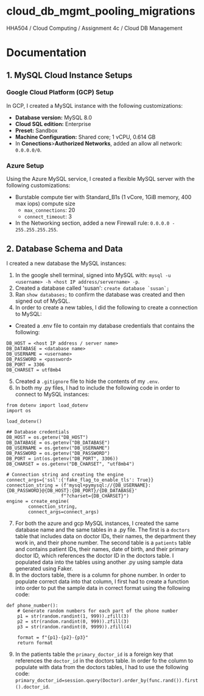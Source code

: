 # cloud_db_mgmt_pooling_migrations
HHA504 / Cloud Computing / Assignment 4c / Cloud DB Management


# Documentation
## 1. MySQL Cloud Instance Setups
### Google Cloud Platform (GCP) Setup
In GCP, I created a MySQL instance with the following customizations: 
+ **Database version:** MySQL 8.0 
+ **Cloud SQL edition:** Enterprise
+ **Preset:** Sandbox
+ **Machine Configuration:** Shared core; 1 vCPU, 0.614 GB
+ In **Conections**>**Authorized Networks**, added an allow all network: ```0.0.0.0/0```. 

### Azure Setup
Using the Azure MySQL service, I created a flexible MySQL server with the following customizations: 
+ Burstable compute tier with Standard_B1s (1 vCore, 1GiB memory, 400 max iops) compute size 
    + ```max_connections```: 20
    + ```connect_timeout```: 3
+ In the Networking section, added a new Firewall rule: ```0.0.0.0 - 255.255.255.255```. 

## 2. Database Schema and Data 
I created a new database the MySQL instances: 
1. In the google shell terminal, signed into MySQL with: ```mysql -u <username> -h <host IP address/servername> -p```. 
2. Created a database called 'susan': ```create database `susan`;```
3. Ran ```show databases;``` to confirm the database was created and then signed out of MySQL. 
4. In order to create a new tables, I did the following to create a connection to MySQL: 
+ Created a .env file to contain my database credentials that contains the following: 
```
DB_HOST = <host IP address / server name>
DB_DATABASE = <database name>
DB_USERNAME = <username>
DB_PASSWORD = <password>
DB_PORT = 3306
DB_CHARSET = utf8mb4
``` 
5. Created a ```.gitignore``` file to hide the contents of my ```.env```. 
6. In both my .py files, I had to include the following code in order to connect to MySQL instances: 
```
from dotenv import load_dotenv 
import os

load_dotenv()

## Database credentials 
DB_HOST = os.getenv("DB_HOST")
DB_DATABASE = os.getenv("DB_DATABASE")
DB_USERNAME = os.getenv("DB_USERNAME")
DB_PASSWORD = os.getenv("DB_PASSWORD")
DB_PORT = int(os.getenv("DB_PORT", 3306))
DB_CHARSET = os.getenv("DB_CHARSET", "utf8mb4")

# Connection string and creating the engine 
connect_args={'ssl':{'fake_flag_to_enable_tls': True}}
connection_string = (f'mysql+pymysql://{DB_USERNAME}:{DB_PASSWORD}@{DB_HOST}:{DB_PORT}/{DB_DATABASE}'
                    f"?charset={DB_CHARSET}")
engine = create_engine(
        connection_string,
        connect_args=connect_args)
```
7. For both the azure and gcp MySQL instances, I created the same database name and the same tables in a .py file. The first is a ```doctors``` table that includes data on doctor IDs, their names, the department they work in, and their phone number. The second table is a ```patients``` table and contains patient IDs, their names, date of birth, and their primary doctor ID, which references the doctor ID in the doctors table. I populated data into the tables using another .py using sample data generated using Faker. 
8. In the doctors table, there is a column for phone number. In order to populate correct data into that column, I first had to create a function into order to put the sample data in correct format using the following code: 
```
def phone_number():
    # Generate random numbers for each part of the phone number
    p1 = str(random.randint(1, 999)).zfill(3)
    p2 = str(random.randint(0, 999)).zfill(3)
    p3 = str(random.randint(0, 9999)).zfill(4)

    format = f"{p1}-{p2}-{p3}"
    return format
```
9. In the patients table the ```primary_doctor_id``` is a foreign key that references the ```doctor_id``` in the doctors table. In order fo the column to populate with data from the doctors tables, I had to use the following code: ```primary_doctor_id=session.query(Doctor).order_by(func.rand()).first().doctor_id```.
 

